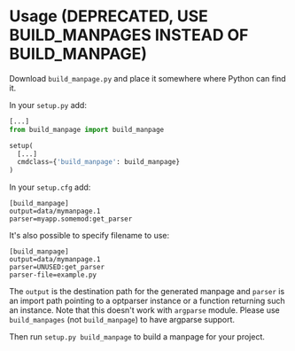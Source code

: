 # Usage (DEPRECATED, USE BUILD\_MANPAGES INSTEAD OF BUILD\_MANPAGE)

Download `build_manpage.py` and place it somewhere where Python can
find it.

In your `setup.py` add:

```python
[...]
from build_manpage import build_manpage

setup(
  [...]
  cmdclass={'build_manpage': build_manpage}
)
```

In your `setup.cfg` add:

```
[build_manpage]
output=data/mymanpage.1
parser=myapp.somemod:get_parser
```

It's also possible to specify filename to use:

```
[build_manpage]
output=data/mymanpage.1
parser=UNUSED:get_parser
parser-file=example.py
```

The `output` is the destination path for the generated
manpage and `parser` is an import path pointing to a optparser
instance or a function returning such an instance.
Note that this doesn't work with `argparse` module.  Please use
`build_manpages` (not `build_manpage`) to have argparse support.

Then run `setup.py build_manpage` to build a manpage for
your project.
